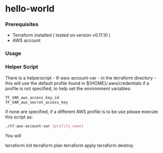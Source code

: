 # hello-world


### Prerequisites

 - Terraform installed ( tested on version v0.11.10 )
 - AWS account


### Usage


### Helper Script


There is a helperscript - tf-aws-account-var - in the terraform directory - 
this will use the default profile found in ${HOME}/.aws/credentials if a
profile is not specified, to help set the environment variables:

```bash
TF_VAR_aws_access_key_id
TF_VAR_aws_secret_access_key
```

if none are specified, if a different AWS profile is to be use please execute
this script as:

```bash
./tf-aws-account-var [profile_name]
```

You will 

terraform init
terraform plan
terraform apply
terraform destroy 
